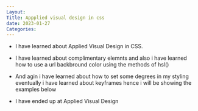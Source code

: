 ```yaml
---
Layout:
Title: Appplied visual design in css
date: 2023-01-27
Categories:
---
```


- I have learned about Applied Visual Design in CSS.
- I have learned about complimentary elemnts and also i have learned how to use a url backbround color using the methods of hsl()

- And agin i have learned about how to set some degrees in my styling eventually i have learned about keyframes hence i will be showing the examples below
- I have ended up at Applied Visual Design